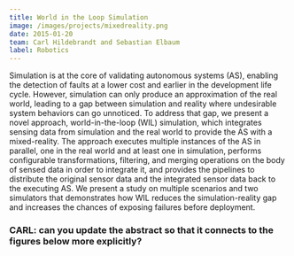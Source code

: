 ```yaml
---
title: World in the Loop Simulation
image: /images/projects/mixedreality.png
date: 2015-01-20
team: Carl Hildebrandt and Sebastian Elbaum
label: Robotics
---
```


<a name="WIL"></a>


Simulation is at the core of validating autonomous systems (AS), enabling the detection of faults at a lower cost and earlier in the development life cycle. However, simulation can only produce an approximation of the real world, leading to a gap between simulation and reality where undesirable system behaviors can go unnoticed. To address that gap, we present a novel approach, world-in-the-loop (WIL) simulation, which integrates sensing data from simulation and the real world to provide the AS with a mixed-reality. The approach executes multiple instances of the AS in parallel, one in the real world and at least one in simulation, performs configurable transformations, filtering, and merging operations on the body of sensed data in order to integrate it, and provides the pipelines to distribute the original sensor data and the integrated sensor data back to the executing AS. We present a study on multiple scenarios and two simulators that demonstrates how WIL reduces the simulation-reality gap and increases the chances of exposing failures before deployment.

### CARL: can you update the abstract so that it connects to the figures below more explicitly? ###
 
